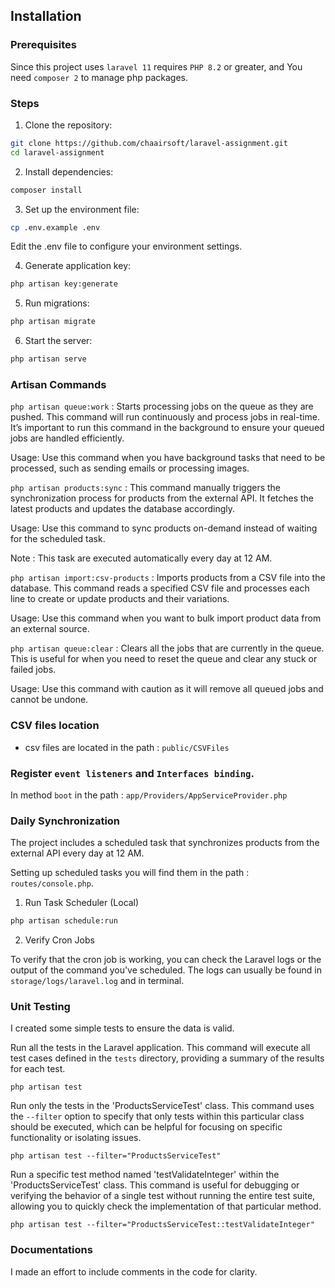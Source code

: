 ## Installation

### Prerequisites

Since this project uses `laravel 11` requires `PHP 8.2` or greater, and You need `composer
2` to manage php packages.

### Steps

1. Clone the repository:

```bash
git clone https://github.com/chaairsoft/laravel-assignment.git
cd laravel-assignment
```

2. Install dependencies:

 ```bash
composer install
```

3. Set up the environment file:

 ```bash
cp .env.example .env
```

Edit the .env file to configure your environment settings.

4. Generate application key:

```bash
php artisan key:generate
```

5. Run migrations:

```bash
php artisan migrate
```

6. Start the server:

```bash
php artisan serve
```

### Artisan Commands

`php artisan queue:work` : Starts processing jobs on the queue as they are pushed. This command will run continuously
and process jobs in real-time. It’s important to run this command in the background to ensure your queued jobs are
handled efficiently.

Usage: Use this command when you have background tasks that need to be processed, such as sending emails or processing
images.

`php artisan products:sync` : This command manually triggers the synchronization process for products from the external
API. It fetches the latest products and updates the database accordingly.

Usage: Use this command to sync products on-demand instead of waiting for the scheduled task.

Note : This task are executed automatically every day at 12 AM.

`php artisan import:csv-products` : Imports products from a CSV file into the database. This command reads a specified
CSV file and processes each line to create or update products and their variations.

Usage: Use this command when you want to bulk import product data from an external source.

`php artisan queue:clear` : Clears all the jobs that are currently in the queue. This is useful for when you need to
reset the queue and clear any stuck or failed jobs.

Usage: Use this command with caution as it will remove all queued jobs and cannot be undone.

### CSV files location

- csv files are located in the path : `public/CSVFiles`

### Register `event listeners` and `Interfaces binding`.

In method `boot` in the path : `app/Providers/AppServiceProvider.php`

### Daily Synchronization

The project includes a scheduled task that synchronizes products from the external API every day at 12 AM.

Setting up scheduled tasks you will find them in the path : `routes/console.php`.

1. Run Task Scheduler (Local)

```bash
php artisan schedule:run
```

2. Verify Cron Jobs

To verify that the cron job is working, you can check the Laravel logs or the output of the command you've scheduled.
The logs can usually be found in `storage/logs/laravel.log` and in terminal.

### Unit Testing

I created some simple tests to ensure the data is valid.

Run all the tests in the Laravel application. This command will execute all test cases defined
in the `tests` directory, providing a summary of the results for each test.

```shell
php artisan test
```

Run only the tests in the 'ProductsServiceTest' class.
This command uses the `--filter` option to specify that only tests within this particular class should be executed,
which can be helpful
for focusing on specific functionality or isolating issues.

```shell
php artisan test --filter="ProductsServiceTest"
```

Run a specific test method named 'testValidateInteger' within the 'ProductsServiceTest' class.
This command is useful for debugging or verifying the behavior of a single test without running
the entire test suite, allowing you to quickly check the implementation of that particular method.

```shell
php artisan test --filter="ProductsServiceTest::testValidateInteger"
```

### Documentations

I made an effort to include comments in the code for clarity.
